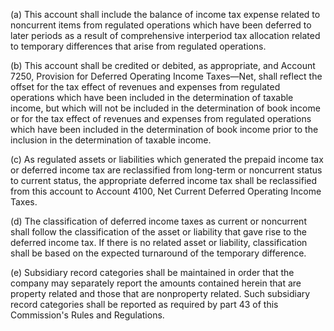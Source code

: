 (a) This account shall include the balance of income tax expense related to noncurrent items from regulated operations which have been deferred to later periods as a result of comprehensive interperiod tax allocation related to temporary differences that arise from regulated operations.

(b) This account shall be credited or debited, as appropriate, and Account 7250, Provision for Deferred Operating Income Taxes—Net, shall reflect the offset for the tax effect of revenues and expenses from regulated operations which have been included in the determination of taxable income, but which will not be included in the determination of book income or for the tax effect of revenues and expenses from regulated operations which have been included in the determination of book income prior to the inclusion in the determination of taxable income.

(c) As regulated assets or liabilities which generated the prepaid income tax or deferred income tax are reclassified from long-term or noncurrent status to current status, the appropriate deferred income tax shall be reclassified from this account to Account 4100, Net Current Deferred Operating Income Taxes.
              

(d) The classification of deferred income taxes as current or noncurrent shall follow the classification of the asset or liability that gave rise to the deferred income tax. If there is no related asset or liability, classification shall be based on the expected turnaround of the temporary difference.

(e) Subsidiary record categories shall be maintained in order that the company may separately report the amounts contained herein that are property related and those that are nonproperty related. Such subsidiary record categories shall be reported as required by part 43 of this Commission's Rules and Regulations.

